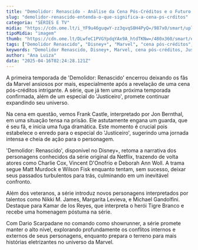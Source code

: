 ```yaml
---
title: "Demolidor: Renascido - Análise da Cena Pós-Créditos e o Futuro do Justiceiro"
slug: "demolidor-renascido-entenda-o-que-significa-a-cena-ps-crditos"
categoria: "SÉRIES E TV"
midia: "https://cdn.ome.lt/i_YF9u46guqwY-zz3qvqS0H4PyQ=/987x0/smart/uploads/conteudo/fotos/demolidor-renascido-justiceiro_QNIpA3e.png"
tipoMidia: "imagem"
thumb: "https://cdn.ome.lt/DLwfeC1PVGYpdqYAx9A_htdTKNw=/480x360/smart/extras/conteudos/demolidor-mascaras.png"
tags: ["Demolidor Renascido", "Disney+", "Marvel", "cena pós-créditos", "Justiceiro", "Frank Castle", "série"]
keywords: "Demolidor Renascido, Disney+, Marvel, cena pós-créditos, Justiceiro, Frank Castle, série"
author: "Ana Luiza"
data: "2025-04-16T02:24:28.121Z"
---
```


A primeira temporada de 'Demolidor: Renascido' encerrou deixando os fãs da Marvel ansiosos por mais, especialmente após a revelação de uma cena pós-créditos intrigante. A série, que já tem uma próxima temporada confirmada, além de um especial do 'Justiceiro', promete continuar expandindo seu universo.

Na cena em questão, vemos Frank Castle, interpretado por Jon Bernthal, em uma situação tensa na prisão. Ele astutamente engana um guarda, que é seu fã, e inicia uma fuga dramática. Este momento é crucial pois estabelece o enredo para o especial do 'Justiceiro', sugerindo uma jornada intensa e cheia de ação para o personagem.

'Demolidor: Renascido', disponível no Disney+, retoma a narrativa dos personagens conhecidos da série original da Netflix, trazendo de volta atores como Charlie Cox, Vincent D'Onofrio e Deborah Ann Woll. A trama segue Matt Murdock e Wilson Fisk enquanto tentam, sem sucesso, deixar seus passados turbulentos para trás, culminando em um inevitável confronto.

Além dos veteranos, a série introduz novos personagens interpretados por talentos como Nikki M. James, Margarita Levieva, e Michael Gandolfini. Destaque para Kamar de los Reyes, que interpreta o herói Tigre Branco e recebe uma homenagem póstuma na série.

Com Dario Scarpadane no comando como showrunner, a série promete manter o alto nível, explorando profundamente os conflitos internos e externos de seus personagens, enquanto prepara o terreno para mais histórias eletrizantes no universo da Marvel.